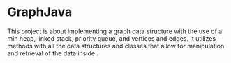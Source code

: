 # GraphJava
This project is about implementing a graph data structure with the use of a min heap, linked stack, priority queue, and vertices and edges. It utilizes methods with all the data structures and classes that allow for manipulation and retrieval of the data inside .
